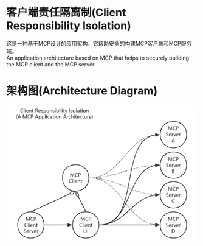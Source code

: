 # 客户端责任隔离制(Client Responsibility Isolation)
这是一种基于MCP设计的应用架构，它帮助安全的构建MCP客户端和MCP服务端。\
An application architecture based on MCP that helps to securely building the MCP client and the MCP server.

# 架构图(Architecture Diagram)
![Architecture Diagram](image-ArchitectureDiagram.png)